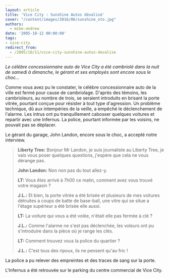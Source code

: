 ```yaml
---
layout: article
title: 'Vice City : Sunshine Autos dévalisé'
cover: "/content/images/2016/06/sunshine_oto.jpg"
authors:
  - mike-andrew
date: '2005-10-12 00:00:00'
tags:
- vice-city
redirect_from:
  - /2005/10/11/vice-city-sunshine-autos-devalise
---
```


_Le célèbre concessionnaire auto de Vice City a été cambriolé dans la nuit de samedi à dimanche, le gérant et ses employés sont encore sous le choc..._

Comme vous avez pu le constater, le célèbre concessionnaire auto de la ville est fermé pour cause de cambriolage. D'après des témoins, les cambrioleurs, au nombre de trois, se seraient introduits en brisant la porte vitrée, pourtant conçue pour résister à tout type d'agression. Un problème technique, dû aux intempéries de la veille, a empêché le déclenchement de l'alarme. Les intrus ont pu tranquillement cabosser quelques voitures et repartir avec une Infernus. La police, pourtant informée par les voisins, ne pouvait pas se déplacer.

Le gérant du garage, John Landon, encore sous le choc, a accepté notre interview.

> **Liberty Tree:** Bonjour Mr Landon, je suis journaliste au Liberty Tree, je vais vous poser quelques questions, j'espère que cela ne vous dérange pas.
> 
> **John Landon:** Non non pas du tout allez-y.
> 
> **LT:** Vous êtes arrivé à 7h00 ce matin, comment avez vous trouvé votre magasin ?
> 
> **J.L.:** Et bien, la porte vitrée a été brisée et plusieurs de mes voitures détruites a coups de batte de base-ball, une vitre qui se situe a l'étage supérieur a été brisée elle aussi.
> 
> **LT:** La voiture qui vous a été volée, n'était elle pas fermée à clé ?
> 
> **J.L.:** Comme l'alarme ne s'est pas déclenchée, les voleurs ont pu s'introduire dans la pièce où je range les clés.
> 
> **LT:** Comment trouvez vous la police du quartier ?
> 
> **J.L.:** C'est tous des ripoux, ils ne pensent qu'au fric !

La police a pu relever des empreintes et des traces de sang sur la porte.

L'Infernus a été retrouvée sur le parking du centre commercial de Vice City.